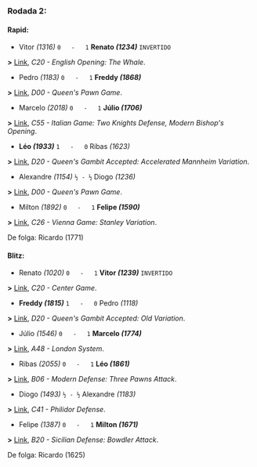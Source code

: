 ### Rodada 2:

#### Rapid:

* Vitor *(1316)* `0   -   1` **Renato *(1234)*** `INVERTIDO`

**>** [Link](https://www.lichess.org/uoeqKY9M), *C20 - English Opening: The Whale*.
* Pedro *(1183)* `0   -   1` **Freddy *(1868)***

**>** [Link](https://www.lichess.org/7lTkPhIV), *D00 - Queen's Pawn Game*.
* Marcelo *(2018)* `0   -   1` **Júlio *(1706)***

**>** [Link](https://www.lichess.org/t9BXx170), *C55 - Italian Game: Two Knights Defense, Modern Bishop's Opening*.
* **Léo *(1933)*** `1   -   0`  Ribas *(1623)*

**>** [Link](https://www.lichess.org/MpK0U206), *D20 - Queen's Gambit Accepted: Accelerated Mannheim Variation*.
* Alexandre *(1154)* `½ - ½` Diogo *(1236)*

**>** [Link](https://www.lichess.org/H9GhqhfH), *D00 - Queen's Pawn Game*.
* Milton *(1892)* `0   -   1` **Felipe *(1590)***

**>** [Link](https://www.lichess.org/dVbOLTNR), *C26 - Vienna Game: Stanley Variation*.

De folga: Ricardo (1771)

#### Blitz:

* Renato *(1020)* `0   -   1` **Vitor *(1239)*** `INVERTIDO`

**>** [Link](https://www.lichess.org/8D1HswlL), *C20 - Center Game*.
* **Freddy *(1815)*** `1   -   0`  Pedro *(1118)*

**>** [Link](https://www.lichess.org/3GCiQUZb), *D20 - Queen's Gambit Accepted: Old Variation*.
* Júlio *(1546)* `0   -   1` **Marcelo *(1774)***

**>** [Link](https://www.lichess.org/bLg3vsmi), *A48 - London System*.
* Ribas *(2055)* `0   -   1` **Léo *(1861)***

**>** [Link](https://www.lichess.org/2aruQaIu), *B06 - Modern Defense: Three Pawns Attack*.
* Diogo *(1493)* `½ - ½` Alexandre *(1183)*

**>** [Link](https://www.lichess.org/JLLAkhLx), *C41 - Philidor Defense*.
* Felipe *(1387)* `0   -   1` **Milton *(1671)***

**>** [Link](https://www.lichess.org/DJGNYvmh), *B20 - Sicilian Defense: Bowdler Attack*.

De folga: Ricardo (1625)

